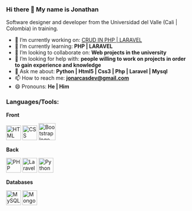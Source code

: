 ### Hi there 👋 My name is Jonathan
Software designer and developer from the Universidad del Valle (Cali | Colombia) in training.

- 🔭 I’m currently working on: <a href="https://github.com/JonarcasDev/CRUD">CRUD IN PHP | LARAVEL</a>
- 🌱 I’m currently learning: <strong> PHP | LARAVEL </strong>
- 👯 I’m looking to collaborate on: <strong> Web projects in the university </strong>
- 🤔 I’m looking for help with: <strong> people willing to work on projects in order to gain experience and knowledge </strong>
- 💬 Ask me about: <strong> Python | Html5 | Css3 | Php | Laravel | Mysql </strong>
- 📫 How to reach me: <strong> jonarcasdev@gmail.com </strong>
- 😄 Pronouns: <strong> He | Him</strong>

### Languages/Tools:
<strong> Front</strong>
<p><img class="larger" src="https://cdn.worldvectorlogo.com/logos/html-1.svg" width=40px alt="HTML logo vector">
<img class="larger" src="https://cdn.worldvectorlogo.com/logos/css-3.svg" width=40px alt="CSS logo vector">
<img class="larger" src="https://cdn.worldvectorlogo.com/logos/bootstrap-4.svg" width=46px alt="Bootstrap logo vector">
  
<strong> Back</strong>
<p><img class="larger" src="https://cdn.worldvectorlogo.com/logos/php-1.svg" width=40px alt="PHP logo vector">
<img class="larger" src="https://cdn.worldvectorlogo.com/logos/laravel-2.svg" width=40px alt="Laravel logo vector">
<img class="larger" src="https://cdn.worldvectorlogo.com/logos/python-5.svg" width=40px alt="Python logo vector">
  
<strong> Databases</strong>
<p><img class="larger" src="https://cdn.worldvectorlogo.com/logos/mysql-6.svg" width=40px  alt="MySQL logo vector">
<img class="larger" src="https://cdn.worldvectorlogo.com/logos/mongodb-icon-1.svg" width=40px  alt="MongoDB Icon logo vector">
  



